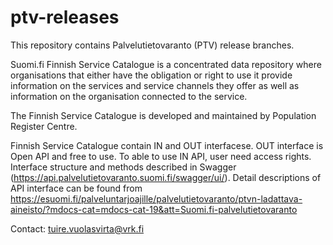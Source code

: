 # ptv-releases

This repository contains Palvelutietovaranto (PTV) release branches.

Suomi.fi Finnish Service Catalogue is a concentrated data repository where organisations that either have the obligation or right to use it provide information on the services and service channels they offer as well as information on the organisation connected to the service.

The Finnish Service Catalogue is developed and maintained by Population Register Centre.

Finnish Service Catalogue contain IN and OUT interfacese. OUT interface is Open API and free to use. To able to use IN API, user need access rights. Interface structure and methods described in Swagger (https://api.palvelutietovaranto.suomi.fi/swagger/ui/). Detail descriptions of API interface can be found from https://esuomi.fi/palveluntarjoajille/palvelutietovaranto/ptvn-ladattava-aineisto/?mdocs-cat=mdocs-cat-19&att=Suomi.fi-palvelutietovaranto 

Contact: tuire.vuolasvirta@vrk.fi
